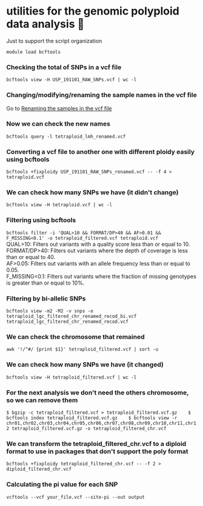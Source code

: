 # utilities for the genomic polyploid data analysis 🥔  
Just to support the script organization  
  
`module load bcftools` 
  
### Checking the total of SNPs in a vcf file  
`bcftools view -H USP_191101_RAW_SNPs.vcf | wc -l`
  
### Changing/modifying/renaming the sample names in the vcf file    
Go to [Renaming the samples in the vcf file](https://github.com/GivanildoR/tutorial_polyploid/blob/main/README.md)

### Now we can check the new names  
`bcftools query -l tetraploid_lmh_renamed.vcf`

### Converting a vcf file to another one with different ploidy easily using bcftools  
`bcftools +fixploidy USP_191101_RAW_SNPs_renamed.vcf -- -f 4 > tetraploid.vcf`  

### We can check how many SNPs we have (it didn't change)  
`bcftools view -H tetraploid.vcf | wc -l ` 

### Filtering using bcftools  
`bcftools filter -i 'QUAL>10 && FORMAT/DP>40 && AF>0.01 && F_MISSING<0.1' -o tetraploid_filtered.vcf tetraploid.vcf`  
QUAL>10: Filters out variants with a quality score less than or equal to 10.  
FORMAT/DP>40: Filters out variants where the depth of coverage is less than or equal to 40.  
AF>0.05: Filters out variants with an allele frequency less than or equal to 0.05.  
F_MISSING<0.1: Filters out variants where the fraction of missing genotypes is greater than or equal to 10%.  

### Filtering by bi-allelic SNPs  
`bcftools view -m2 -M2 -v snps -o tetraploid_lgc_filtered_chr_renamed_recod_bi.vcf tetraploid_lgc_filtered_chr_renamed_recod.vcf`  

### We can check the chromosome that remained  
`awk '!/^#/ {print $1}' tetraploid_filtered.vcf | sort -u`  

### We can check how many SNPs we have (it changed)  
`bcftools view -H tetraploid_filtered.vcf | wc -l `

### For the next analysis we don't need the others chromosome, so we can remove them  
`$ bgzip -c tetraploid_filtered.vcf > tetraploid_filtered.vcf.gz   
 $ bcftools index tetraploid_filtered.vcf.gz   
 $ bcftools view -r chr01,chr02,chr03,chr04,chr05,chr06,chr07,chr08,chr09,chr10,chr11,chr12 tetraploid_filtered.vcf.gz -o tetraploid_filtered_chr.vcf`  

### We can transform the  tetraploid_filtered_chr.vcf to a diploid format to use in packages that don't support the poly format  
`bcftools +fixploidy tetraploid_filtered_chr.vcf -- -f 2 > diploid_filtered_chr.vcf`  

### Calculating the pi value for each SNP  
`vcftools --vcf your_file.vcf --site-pi --out output`  


